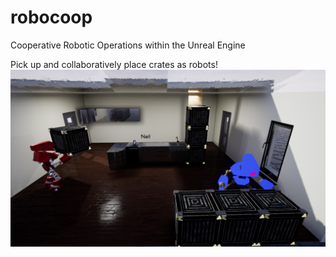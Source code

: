 # robocoop
Cooperative Robotic Operations within the Unreal Engine

Pick up and collaboratively place crates as robots!
![Alt text](/Robocoop_ScifiCreates.png?raw=true "Robo_Crates")

